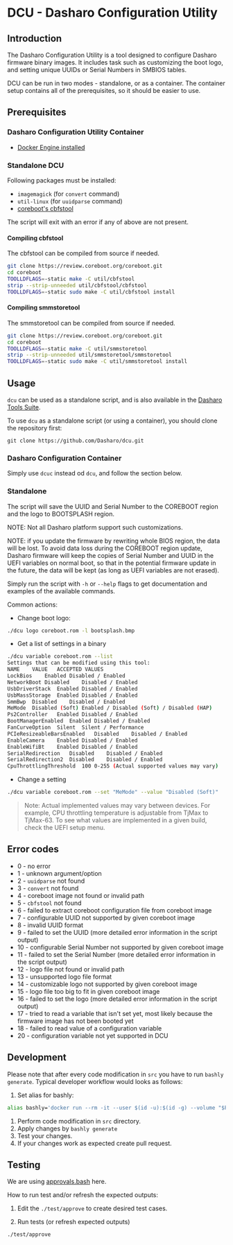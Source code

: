 # DCU - Dasharo Configuration Utility

## Introduction

The Dasharo Configuration Utility is a tool designed to configure Dasharo firmware
binary images. It includes task such as customizing the boot logo, and setting
unique UUIDs or Serial Numbers in SMBIOS tables.

DCU can be run in two modes - standalone, or as a container. The container setup
contains all of the prerequisites, so it should be easier to use.

## Prerequisites

### Dasharo Configuration Utility Container

* [Docker Engine installed](https://docs.docker.com/engine/install/)

### Standalone DCU

Following packages must be installed:

* `imagemagick` (for `convert` command)
* `util-linux` (for `uuidparse` command)
* [coreboot's cbfstool](https://github.com/coreboot/coreboot/tree/master/util/cbfstool)

The script will exit with an error if any of above are not present.

#### Compiling cbfstool

The cbfstool can be compiled from source if needed.

```bash
git clone https://review.coreboot.org/coreboot.git
cd coreboot
TOOLLDFLAGS=-static make -C util/cbfstool
strip --strip-unneeded util/cbfstool/cbfstool
TOOLLDFLAGS=-static sudo make -C util/cbfstool install
```

#### Compiling smmstoretool

The smmstoretool can be compiled from source if needed.

```bash
git clone https://review.coreboot.org/coreboot.git
cd coreboot
TOOLLDFLAGS=-static make -C util/smmstoretool
strip --strip-unneeded util/smmstoretool/smmstoretool
TOOLLDFLAGS=-static sudo make -C util/smmstoretool install
```

## Usage

`dcu` can be used as a standalone script, and is also available in the
[Dasharo Tools Suite](https://docs.dasharo.com/dasharo-tools-suite/overview/).

To use `dcu` as a standalone script (or using a container), you should clone
the repository first:

```shell
git clone https://github.com/Dasharo/dcu.git
```

### Dasharo Configuration Container

Simply use `dcuc` instead od `dcu`, and follow the section below.

### Standalone

The script will save the UUID and Serial Number to the COREBOOT region and the
logo to BOOTSPLASH region.

NOTE: Not all Dasharo platform support such customizations.

NOTE: if you update the firmware by rewriting whole BIOS region, the data will
be lost. To avoid data loss during the COREBOOT region update, Dasharo
firmware will keep the copies of Serial Number and UUID in the UEFI variables
on normal boot, so that in the potential firmware update in the future, the
data will be kept (as long as UEFI variables are not erased).

Simply run the script with `-h` or `--help` flags to get documentation and examples
of the available commands.

Common actions:

* Change boot logo:

```bash
./dcu logo coreboot.rom -l bootsplash.bmp
```

* Get a list of settings in a binary

```bash
./dcu variable coreboot.rom --list
Settings that can be modified using this tool:
NAME	VALUE	ACCEPTED VALUES
LockBios	Enabled	Disabled / Enabled
NetworkBoot	Disabled	Disabled / Enabled
UsbDriverStack	Enabled	Disabled / Enabled
UsbMassStorage	Enabled	Disabled / Enabled
SmmBwp	Disabled	Disabled / Enabled
MeMode	Disabled (Soft)	Enabled / Disabled (Soft) / Disabled (HAP)
Ps2Controller	Enabled	Disabled / Enabled
BootManagerEnabled	Enabled	Disabled / Enabled
FanCurveOption	Silent	Silent / Performance
PCIeResizeableBarsEnabled	Disabled	Disabled / Enabled
EnableCamera	Enabled	Disabled / Enabled
EnableWifiBt	Enabled	Disabled / Enabled
SerialRedirection	Disabled	Disabled / Enabled
SerialRedirection2	Disabled	Disabled / Enabled
CpuThrottlingThreshold	100	0-255 (Actual supported values may vary)
```

* Change a setting

```bash
./dcu variable coreboot.rom --set "MeMode" --value "Disabled (Soft)"
```

> Note: Actual implemented values may vary between devices. For example, CPU
> throttling temperature is adjustable from TjMax to TjMax-63. To see what
> values are implemented in a given build, check the UEFI setup menu.

## Error codes

* 0 - no error
* 1 - unknown argument/option
* 2 - `uuidparse` not found
* 3 - `convert` not found
* 4 - coreboot image not found or invalid path
* 5 - `cbfstool` not found
* 6 - failed to extract coreboot configuration file from coreboot image
* 7 - configurable UUID not supported by given coreboot image
* 8 - invalid UUID format
* 9 - failed to set the UUID (more detailed error information in the script
      output)
* 10 - configurable Serial Number not supported by given coreboot image
* 11 - failed to set the Serial Number (more detailed error information in the
       script output)
* 12 - logo file not found or invalid path
* 13 - unsupported logo file format
* 14 - customizable logo not supported by given coreboot image
* 15 - logo file too big to fit in given coreboot image
* 16 - failed to set the logo (more detailed error information in the script
       output)
* 17 - tried to read a variable that isn't set yet, most likely because the
       firmware image has not been booted yet
* 18 - failed to read value of a configuration variable
* 20 - configuration variable not yet supported in DCU

## Development

Please note that after every code modification in `src` you have to run `bashly
generate`. Typical developer workflow would looks as follows:

1. Set alias for bashly:

  ```bash
  alias bashly='docker run --rm -it --user $(id -u):$(id -g) --volume "$PWD:/app" dannyben/bashly'
  ```

1. Perform code modification in `src` directory.
1. Apply changes by `bashly generate`
1. Test your changes.
1. If your changes work as expected create pull request.

## Testing

We are using
[approvals.bash](https://github.com/dannyben/approvals.bash#readme) here.

How to run test and/or refresh the expected outputs:

1. Edit the `./test/approve` to create desired test cases.

1. Run tests (or refresh expected outputs)

  ```bash
  ./test/approve
  ```
